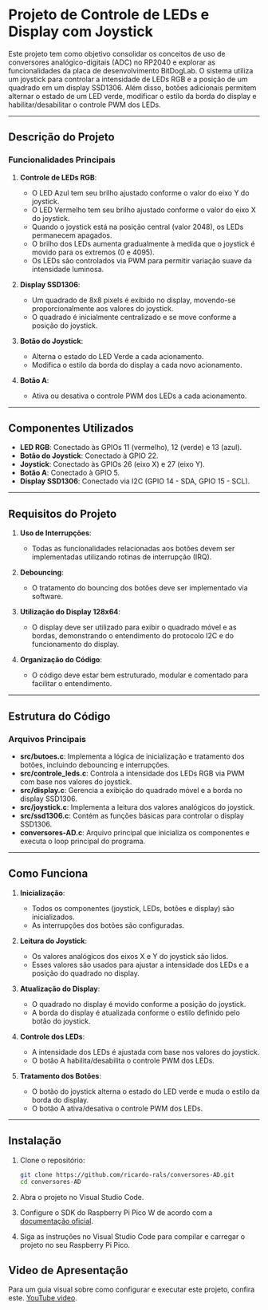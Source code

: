 # Projeto de Controle de LEDs e Display com Joystick

Este projeto tem como objetivo consolidar os conceitos de uso de conversores analógico-digitais (ADC) no RP2040 e explorar as funcionalidades da placa de desenvolvimento BitDogLab. O sistema utiliza um joystick para controlar a intensidade de LEDs RGB e a posição de um quadrado em um display SSD1306. Além disso, botões adicionais permitem alternar o estado de um LED verde, modificar o estilo da borda do display e habilitar/desabilitar o controle PWM dos LEDs.

---

## **Descrição do Projeto**

### **Funcionalidades Principais**
1. **Controle de LEDs RGB**:
   - O LED Azul tem seu brilho ajustado conforme o valor do eixo Y do joystick.
   - O LED Vermelho tem seu brilho ajustado conforme o valor do eixo X do joystick.
   - Quando o joystick está na posição central (valor 2048), os LEDs permanecem apagados.
   - O brilho dos LEDs aumenta gradualmente à medida que o joystick é movido para os extremos (0 e 4095).
   - Os LEDs são controlados via PWM para permitir variação suave da intensidade luminosa.

2. **Display SSD1306**:
   - Um quadrado de 8x8 pixels é exibido no display, movendo-se proporcionalmente aos valores do joystick.
   - O quadrado é inicialmente centralizado e se move conforme a posição do joystick.

3. **Botão do Joystick**:
   - Alterna o estado do LED Verde a cada acionamento.
   - Modifica o estilo da borda do display a cada novo acionamento.

4. **Botão A**:
   - Ativa ou desativa o controle PWM dos LEDs a cada acionamento.

---

## **Componentes Utilizados**
- **LED RGB**: Conectado às GPIOs 11 (vermelho), 12 (verde) e 13 (azul).
- **Botão do Joystick**: Conectado à GPIO 22.
- **Joystick**: Conectado às GPIOs 26 (eixo X) e 27 (eixo Y).
- **Botão A**: Conectado à GPIO 5.
- **Display SSD1306**: Conectado via I2C (GPIO 14 - SDA, GPIO 15 - SCL).

---

## **Requisitos do Projeto**
1. **Uso de Interrupções**:
   - Todas as funcionalidades relacionadas aos botões devem ser implementadas utilizando rotinas de interrupção (IRQ).

2. **Debouncing**:
   - O tratamento do bouncing dos botões deve ser implementado via software.

3. **Utilização do Display 128x64**:
   - O display deve ser utilizado para exibir o quadrado móvel e as bordas, demonstrando o entendimento do protocolo I2C e do funcionamento do display.

4. **Organização do Código**:
   - O código deve estar bem estruturado, modular e comentado para facilitar o entendimento.

---

## **Estrutura do Código**

### **Arquivos Principais**
- **src/butoes.c**: Implementa a lógica de inicialização e tratamento dos botões, incluindo debouncing e interrupções.
- **src/controle_leds.c**: Controla a intensidade dos LEDs RGB via PWM com base nos valores do joystick.
- **src/display.c**: Gerencia a exibição do quadrado móvel e a borda no display SSD1306.
- **src/joystick.c**: Implementa a leitura dos valores analógicos do joystick.
- **src/ssd1306.c**: Contém as funções básicas para controlar o display SSD1306.
- **conversores-AD.c**: Arquivo principal que inicializa os componentes e executa o loop principal do programa.

---

## **Como Funciona**

1. **Inicialização**:
   - Todos os componentes (joystick, LEDs, botões e display) são inicializados.
   - As interrupções dos botões são configuradas.

2. **Leitura do Joystick**:
   - Os valores analógicos dos eixos X e Y do joystick são lidos.
   - Esses valores são usados para ajustar a intensidade dos LEDs e a posição do quadrado no display.

3. **Atualização do Display**:
   - O quadrado no display é movido conforme a posição do joystick.
   - A borda do display é atualizada conforme o estilo definido pelo botão do joystick.

4. **Controle dos LEDs**:
   - A intensidade dos LEDs é ajustada com base nos valores do joystick.
   - O botão A habilita/desabilita o controle PWM dos LEDs.

5. **Tratamento dos Botões**:
   - O botão do joystick alterna o estado do LED verde e muda o estilo da borda do display.
   - O botão A ativa/desativa o controle PWM dos LEDs.

---

## **Instalação**
1. Clone o repositório:
   ```bash
   git clone https://github.com/ricardo-rals/conversores-AD.git
   cd conversores-AD
   ```

2. Abra o projeto no Visual Studio Code.

3. Configure o SDK do Raspberry Pi Pico W de acordo com a [documentação oficial](https://datasheets.raspberrypi.com/pico/getting-started-with-pico.pdf).

4. Siga as instruções no Visual Studio Code para compilar e carregar o projeto no seu Raspberry Pi Pico.

## Video de Apresentação

Para um guia visual sobre como configurar e executar este projeto, confira este.
[YouTube video](https://youtu.be/l2p6DPXXfL8). 
